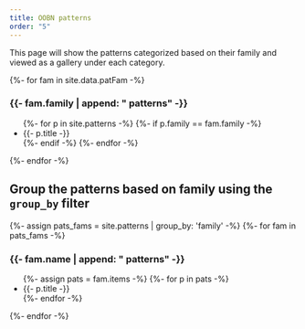 ```yaml
---
title: OOBN patterns
order: "5"
---
```




This page will show the patterns categorized based on their family and viewed as a gallery under each category.

<!-- <div>
{%- for fam in site.data.patFam -%}
<h3>{{- fam.family -}}</h3>
  <ul>
  {%- for p in site.patterns -%}
    {%- if p.family == fam.family -%}
    <li><a href="{{ p.url | relative_url }}">{{- p.title -}}</a></li>
    {%- endif -%}
  {%- endfor -%}
  </ul>
{%- endfor -%}
</div>
-->

<div>
{%- for fam in site.data.patFam -%}
<h3>{{- fam.family | append: " patterns" -}}</h3>
  <ul>
  {%- for p in site.patterns -%}
    {%- if p.family == fam.family -%}
    <li>{{- p.title -}}</li>
    {%- endif -%}
  {%- endfor -%}
  </ul>
{%- endfor -%}
</div>

## Group the patterns based on family using the ```group_by``` filter

<div>
  {%- assign pats_fams = site.patterns | group_by: 'family' -%}
  {%- for fam in pats_fams -%}
  <h3>{{- fam.name | append: " patterns" -}}</h3>
  <ul>
    {%- assign pats = fam.items -%}
    {%- for p in pats -%}
    <li>{{- p.title -}}</li>
    {%- endfor -%}

  </ul>
  {%- endfor -%}
</div>
